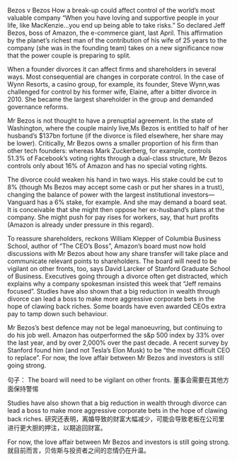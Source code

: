 Bezos v Bezos
How a break-up could affect control of the world’s most valuable company
“When you have loving and supportive people in your life, like MacKenzie…you end up being able to take risks.” So declared Jeff Bezos, boss of Amazon, the e-commerce giant, last April. This affirmation by the planet’s richest man of the contribution of his wife of 25 years to the company (she was in the founding team) takes on a new significance now that the power couple is preparing to split.

When a founder divorces it can affect firms and shareholders in several ways. Most consequential are changes in corporate control. In the case of Wynn Resorts, a casino group, for example, its founder, Steve Wynn,was challenged for control by his former wife, Elaine, after a bitter divorce in 2010. She became the largest shareholder in the group and demanded governance reforms.

Mr Bezos is not thought to have a prenuptial agreement. In the state of Washington, where the couple mainly live,Ms Bezos is entitled to half of her husband’s $137bn fortune (if the divorce is filed elsewhere, her share may be lower). Critically, Mr Bezos owns a smaller proportion of his firm than other tech founders: whereas Mark Zuckerberg, for example, controls 51.3% of Facebook’s voting rights through a dual-class structure, Mr Bezos controls only about 16% of Amazon and has no special voting rights.

The divorce could weaken his hand in two ways. His stake could be cut to 8% (though Ms Bezos may accept some cash or put her shares in a trust), changing the balance of power with the largest institutional investors—Vanguard has a 6% stake, for example. And she may demand a board seat. It is conceivable that she might then oppose her ex-husband’s plans at the company. She might push for pay rises for workers, say, that hurt profits (Amazon is already under pressure in this regard).

To reassure shareholders, reckons William Klepper of Columbia Business School, author of “The CEO’s Boss”, Amazon’s board must now hold discussions with Mr Bezos about how any share transfer will take place and communicate relevant points to shareholders. The board will need to be vigilant on other fronts, too, says David Larcker of Stanford Graduate School of Business. Executives going through a divorce often get distracted, which explains why a company spokesman insisted this week that “Jeff remains focused”. Studies have also shown that a big reduction in wealth through divorce can lead a boss to make more aggressive corporate bets in the hope of clawing back riches. Some boards have even awarded CEOs extra pay to tamp down such behaviour.

Mr Bezos’s best defence may not be legal manoeuvring, but continuing to do his job well. Amazon has outperformed the s&p 500 index by 33% over the last year, and by over 2,000% over the past decade. A recent survey by Stanford found him (and not Tesla’s Elon Musk) to be “the most difficult CEO to replace”. For now, the love affair between Mr Bezos and investors is still going strong.

句子：
The board will need to be vigilant on other fronts.
董事会需要在其他方面保持警惕

Studies have also shown that a big reduction in wealth through divorce can lead a boss to make more aggressive corporate bets in the hope of clawing back riches.
研究还表明，离婚导致的财富大幅减少，可能会导致老板在公司里进行更大胆的押注，以期追回财富。

For now, the love affair between Mr Bezos and investors is still going strong.
就目前而言，贝佐斯与投资者之间的恋情仍在升温。